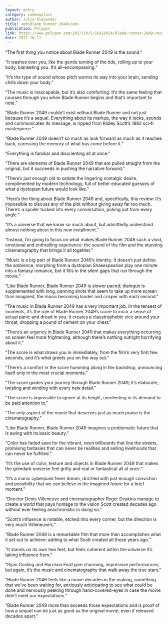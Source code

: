 ```yaml
---
layout: entry
category: commonplace
author: Julia Alexander
title: <em>Blade Runner 2049</em>
publication: Polygon
link: https://www.polygon.com/2017/10/5/16426054/blade-runner-2049-review
date: 2017-10-11
---
```


“The first thing you notice about Blade Runner 2049 is the sound.”

“It washes over you, like the gentle turning of the tide, rolling up to your body, blanketing you. It’s all-encompassing.”

“It’s the type of sound whose pitch worms its way into your brain, sending chills down your body.”

“The music is inescapable, but it’s also comforting. It’s the same feeling that courses through you when Blade Runner begins and that’s important to note.”

“Blade Runner 2049 couldn’t exist without Blade Runner and not just because it’s a sequel. Everything about its markup, the way it looks, sounds and communicates its message, is ripped from Ridley Scott’s 1982 sci-fi masterpiece.”

“Blade Runner 2049 doesn’t so much as look forward as much as it reaches back, caressing the memory of what has come before it.”

“Everything is familiar and disorienting all at once.”

“There are elements of Blade Runner 2049 that are pulled straight from the original, but it succeeds in pushing the narrative forward.”

“There’s just enough old to satiate the lingering nostalgic desire, complimented by modern technology, full of better educated guesses of what a dystopian future would look like.”

“Here’s the thing about Blade Runner 2049 and, specifically, this review: It’s impossible to discuss any of the plot without giving away far too much. There’s a spoiler tucked into every conversation, poking out from every angle.”

“It’s a universe that we know so much about, but admittedly understand almost nothing about in this new installment.”

“Instead, I’m going to focus on what makes Blade Runner 2049 such a vivid, emotional and enthralling experience: the sound of the film and the stunning cinematography that brings it all together.”

“Music is a big part of Blade Runner 2049’s identity. It doesn’t just define the ambience, morphing from a dystopian Shakespearian play one minute into a fantasy romance, but it fills in the silent gaps that run through the movie.”

“Like Blade Runner, Blade Runner 2049 is slower paced; dialogue is supplemented with long, panning shots that seem to take up more screen than imagined, the music becoming louder and crisper with each second.”

“The music in Blade Runner 2049 has a very important job. In the tensest of moments, it’s the role of Blade Runner 2049’s score to incur a sense of actual panic and dread in you. It creates a claustrophobic vice around your throat, dropping a pound of cement on your chest.”

“There’s an urgency in Blade Runner 2049 that makes everything occurring on screen feel more frightening, although there’s nothing outright horrifying about it.”

“The score is what draws you in immediately, from the film’s very first few seconds, and it’s what greets you on the way out.”

“There’s a comfort in the score humming along in the backdrop, announcing itself only in the most crucial moments.”

“The score guides your journey through Blade Runner 2049; it’s elaborate, twisting and winding with every new detail.”

“The score is impossible to ignore at its height, unrelenting in its demand to be paid attention to.”

“The only aspect of the movie that deserves just as much praise is the cinematography.”

“Like Blade Runner, Blade Runner 2049 imagines a problematic future that is awing with its basic beauty.”

“Color has faded save for the vibrant, neon billboards that line the streets, promising fantasies that can never be realities and selling livelihoods that can never be fulfilled.”

“It’s the use of color, texture and objects in Blade Runner 2049 that makes the grimdark universe feel gritty and real or fantastical all at once.”

“It’s a manic cyberpunk fever dream, drizzled with just enough conviction and possibility that we can believe in the imagined future for a brief moment.”

“Director Denis Villeneuve and cinematographer Roger Deakins manage to create a world that pays homage to the vision Scott created decades ago without ever feeling anachronistic in doing so.”

“Scott’s influence is notable, etched into every corner, but the direction is very much Villeneuve’s.”

“Blade Runner 2049 is a remarkable film that more than accomplishes what it set out to achieve: adding to what Scott created all those years ago.”

“It stands on its own two feet, but feels coherent within the universe it’s taking influence from.”

“Ryan Gosling and Harrison Ford give charming, impressive performances, but again, it’s the music and cinematography that walk away the true stars.”

“Blade Runner 2049 feels like a movie decades in the making, something that we’ve been waiting for, anxiously anticipating to see what could be done and nervously peeking through hand-covered-eyes in case the movie didn’t meet our expectations.”

“Blade Runner 2049 more than exceeds those expectations and is proof of how a sequel can be just as good as the original movie, even if released decades apart.”


